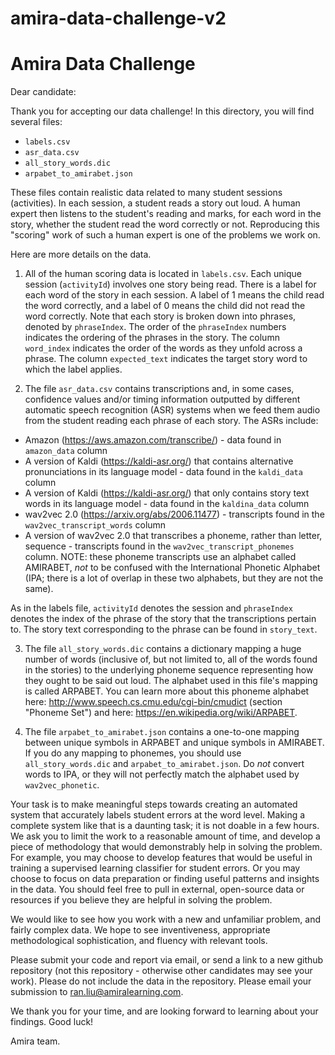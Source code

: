 # amira-data-challenge-v2

# Amira Data Challenge

Dear candidate:

Thank you for accepting our data challenge! In this directory, you will find several files:

- `labels.csv`
- `asr_data.csv`
- `all_story_words.dic`
- `arpabet_to_amirabet.json`

These files contain realistic data related to many student sessions (activities). In each session, a student reads
a story out loud.  A human expert then listens to the student's reading and marks, for each word in the story, whether
the student read the word correctly or not. Reproducing this "scoring" work of such a human expert is one of the problems
we work on.

Here are more details on the data.


1. All of the human scoring data is located in `labels.csv`. Each unique session (`activityId`) involves one story being read.
There is a label for each word of the story in each session. A label of 1 means the child read the word correctly, and a label
of 0 means the child did not read the word correctly. Note that each story is broken down into phrases, denoted by
`phraseIndex`. The order of the `phraseIndex` numbers indicates the ordering of the phrases in the story. The column `word_index`
indicates the order of the words as they unfold across a phrase. The column `expected_text` indicates the target story word
to which the label applies.


2. The file `asr_data.csv` contains transcriptions and, in some cases, confidence values and/or timing information outputted by
different automatic speech recognition (ASR) systems when we feed them audio from the student reading each phrase of each story.
The ASRs include:
- Amazon (https://aws.amazon.com/transcribe/) - data found in `amazon_data` column
- A version of Kaldi (https://kaldi-asr.org/) that contains alternative pronunciations in its language model - data found in the
`kaldi_data` column
- A version of Kaldi (https://kaldi-asr.org/) that only contains story text words in its language model - data found in the
`kaldina_data` column
- wav2vec 2.0 (https://arxiv.org/abs/2006.11477) - transcripts found in the `wav2vec_transcript_words` column
- A version of wav2vec 2.0 that transcribes a phoneme, rather than letter, sequence - transcripts found in the
`wav2vec_transcript_phonemes` column. NOTE: these phoneme transcripts use an alphabet called AMIRABET, *not* to be confused with
the International Phonetic Alphabet (IPA; there is a lot of overlap in these two alphabets, but they are not the same).

As in the labels file, `activityId` denotes the session and `phraseIndex` denotes the index of the phrase of the story that the
transcriptions pertain to. The story text corresponding to the phrase can be found in `story_text`. 


3. The file `all_story_words.dic` contains a dictionary mapping a huge number of words (inclusive of, but not limited to, all of the
words found in the stories) to the underlying phoneme sequence representing how they ought to be said out loud. The alphabet used in
this file's mapping is called ARPABET. You can learn more about this phoneme alphabet here: http://www.speech.cs.cmu.edu/cgi-bin/cmudict
(section "Phoneme Set") and here: https://en.wikipedia.org/wiki/ARPABET.


4. The file `arpabet_to_amirabet.json` contains a one-to-one mapping between unique symbols in ARPABET and unique symbols in AMIRABET.
If you do any mapping to phonemes, you should use `all_story_words.dic` and `arpabet_to_amirabet.json`.  Do *not* convert words to IPA,
or they will not perfectly match the alphabet used by `wav2vec_phonetic`.


Your task is to make meaningful steps towards creating an automated system that accurately labels student errors at the word level.
Making a complete system like that is a daunting task; it is not doable in a few hours. We ask you to limit the work to a reasonable
amount of time, and develop a piece of methodology that would demonstrably help in solving the problem. For example, you may choose
to develop features that would be useful in training a supervised learning classifier for student errors. Or you may choose to focus
on data preparation or finding useful patterns and insights in the data. You should feel free to pull in external, open-source data or
resources if you believe they are helpful in solving the problem.

We would like to see how you work with a new and unfamiliar problem, and fairly complex data. We hope to see inventiveness, appropriate
methodological sophistication, and fluency with relevant tools.

Please submit your code and report via email, or send a link to a new github repository (not this repository - otherwise other candidates
may see your work). Please do not include the data in the repository. Please email your submission to ran.liu@amiralearning.com.

We thank you for your time, and are looking forward to learning about your findings. Good luck!

Amira team.
